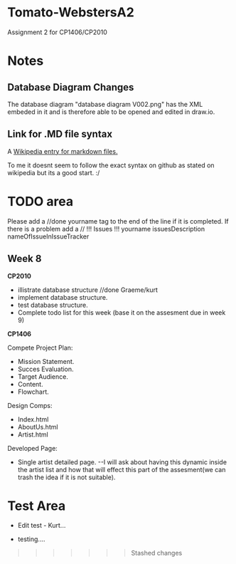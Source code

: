 Tomato-WebstersA2
=================

Assignment 2 for CP1406/CP2010

# Notes

Database Diagram Changes
------------------------
The database diagram "database diagram V002.png" has the XML embeded in it and is therefore able to be opened and edited in draw.io.

Link for .MD file syntax
------------------------
A [Wikipedia entry for markdown files.](http://en.wikipedia.org/wiki/Markdown)

To me it doesnt seem to follow the exact syntax on github as stated on wikipedia but its a good start. :/


# TODO area

Please add a //done yourname tag to the end of the line if it is completed.
If there is a problem add a // !!! Issues !!! yourname issuesDescription nameOfIssueInIssueTracker

Week 8
------

**CP2010**

* illistrate database structure //done Graeme/kurt
* implement database structure.
* test database structure.
* Complete todo list for this week (base it on the assesment due in week 9)

**CP1406**

Compete Project Plan:
* Mission Statement.
* Succes Evaluation.
* Target Audience.
* Content.
* Flowchart.

Design Comps:
* Index.html
* AboutUs.html
* Artist.html

Developed Page:
* Single artist detailed page. --I will ask about having this dynamic inside the artist list and how that will effect this part of the assesment(we can trash the idea if it is not suitable).







# Test Area

 * Edit test - Kurt...

 * testing....



>>>>>>> Stashed changes


